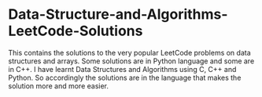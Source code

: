 # Data-Structure-and-Algorithms-LeetCode-Solutions
This contains the solutions to the very popular LeetCode problems on data structures and arrays.
Some solutions are in Python language and some are in C++. I have learnt Data Structures and Algorithms using C, C++ and Python. So accordingly the solutions are in the language that makes the solution more and more easier.
